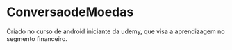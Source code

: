 # ConversaodeMoedas
Criado no curso de android iniciante da udemy, que visa a aprendizagem no segmento financeiro.
